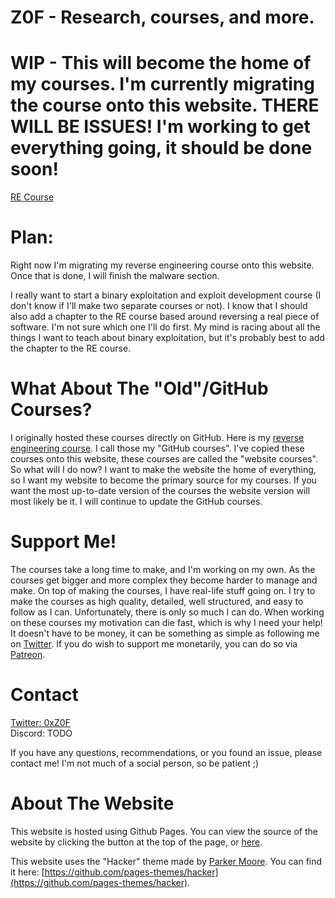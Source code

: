 # Z0F - Research, courses, and more.

# WIP - This will become the home of my courses. I'm currently migrating the course onto this website. THERE WILL BE ISSUES! I'm working to get everything going, it should be done soon!

[RE Course](/Z0FCourse_ReverseEngineering/README.md)

# Plan:
Right now I'm migrating my reverse engineering course onto this website. Once that is done, I will finish the malware section.

I really want to start a binary exploitation and exploit development course (I don't know if I'll make two separate courses or not). I know that I should also add a chapter to the RE course based around reversing a real piece of software. I'm not sure which one I'll do first. My mind is racing about all the things I want to teach about binary exploitation, but it's probably best to add the chapter to the RE course.

# What About The "Old"/GitHub Courses?
I originally hosted these courses directly on GitHub. Here is my [reverse engineering course](https://github.com/0xZ0F/Z0FCourse_ReverseEngineering). I call those my "GitHub courses". I've copied these courses onto this website, these courses are called the "website courses". So what will I do now? I want to make the website the home of everything, so I want my website to become the primary source for my courses. If you want the most up-to-date version of the courses the website version will most likely be it. I will continue to update the GitHub courses.

# Support Me!
The courses take a long time to make, and I'm working on my own. As the courses get bigger and more complex they become harder to manage and make. On top of making the courses, I have real-life stuff going on. I try to make the courses as high quality, detailed, well structured, and easy to follow as I can. Unfortunately, there is only so much I can do. When working on these courses my motivation can die fast, which is why I need your help! It doesn't have to be money, it can be something as simple as following me on [Twitter](https://twitter.com/0xZ0F). If you do wish to support me monetarily, you can do so via [Patreon](https://www.patreon.com/z0f).

# Contact
[Twitter: 0xZ0F](https://twitter.com/0xZ0F)  
Discord: TODO

If you have any questions, recommendations, or you found an issue, please contact me! I'm not much of a social person, so be patient ;)

# About The Website
This website is hosted using Github Pages. You can view the source of the website by clicking the button at the top of the page, or [here](https://github.com/0xZ0F/0xZ0F.github.io).

This website uses the "Hacker" theme made by [Parker Moore](https://github.com/parkr). You can find it here: [https://github.com/pages-themes/hacker](https://github.com/pages-themes/hacker).